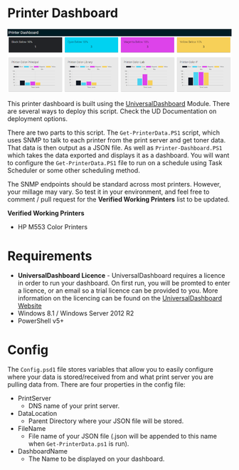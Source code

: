 # Printer Dashboard

![Screenshot](/img/screenshot.png)

This printer dashboard is built using the [UniversalDashboard](http://www.poshud.com/Home) Module. There are several ways to deploy this script. Check the UD Documentation on deployment options.

There are two parts to this script. The `Get-PrinterData.PS1` script, which uses SNMP to talk to each printer from the print server and get toner data. That data is then output as a JSON file. As well as `Printer-Dashboard.PS1` which takes the data exported and displays it as a dashboard. You will want to configure the `Get-PrinterData.PS1` file to run on a schedule using Task Scheduler or some other scheduling method.

The SNMP endpoints should be standard across most printers. However, your millage may vary. So test it in your environment, and feel free to comment / pull request for the **Verified Working Printers** list to be updated.

**Verified Working Printers**
* HP M553 Color Printers

# Requirements

* **UniversalDashboard Licence** - UniversalDashboard requires a licence in order to run your dashboard. On first run, you will be promted to enter a licence, or an email so a trial licence can be provided to you. More information on the licencing can be found on the [UniversalDashboard Website](https://poshtools.com/buy-powershell-pro-tools/universal-dashboard/)
* Windows 8.1 / Windows Server 2012 R2
* PowerShell v5+

# Config

The `Config.psd1` file stores variables that allow you to easily configure where your data is stored/received from and what print server you are pulling data from. There are four properties in the config file:
* PrintServer
    * DNS name of your print server.
* DataLocation
    * Parent Directory where your JSON file will be stored.
* FileName
    * File name of your JSON file (.json will be appended to this name when `Get-PrinterData.ps1` is run).
* DashboardName
    * The Name to be displayed on your dashboard.
